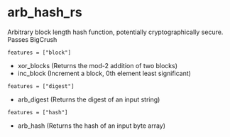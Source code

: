# arb_hash_rs
Arbitrary block length hash function, potentially cryptographically secure. Passes BigCrush

`features = ["block"]`
- xor_blocks (Returns the mod-2 addition of two blocks)
- inc_block (Increment a block, 0th element least significant)

`features = ["digest"]`
- arb_digest (Returns the digest of an input string)

`features = ["hash"]`
- arb_hash (Returns the hash of an input byte array)